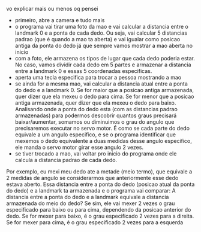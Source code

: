vo explicar mais ou menos oq pensei

- primeiro, abre a camera e tudo mais
- o programa vai tirar uma foto da mao e vai calcular a distancia entre o landmark 0 e a ponta de cada dedo. Ou seja,
  vai calcular 5 distancias padrao (que é quando a mao ta aberta) e vai igualar como posicao antiga da ponta do dedo já que sempre vamos mostrar a mao aberta no inicio
- com a foto, ele armazena os tipos de lugar que cada dedo poderia estar. No caso, vamos dividir cada dedo em 5 partes e armazenar a distancia entre a landmark 0 e essas 5 coordenadas especificas.
- aperta uma tecla especifica para trocar a pessoa mostrando a mao
- se ainda for a mesma mao, vai calcular a distancia atual entre a ponta do dedo e a landmark 0. Se for maior que a posicao antiga armazenada, quer dizer que ela mexeu o dedo para cima. Se for menor que a posicao antiga armazenada, quer dizer que ela mexeu o dedo para baixo. Analisando onde a ponta do dedo esta (com as distancias padrao armazenadas) para podermos descobrir quantos graus precisará baixar/aumentar, somamos ou diminuimos o grau do angulo que precisaremos executar no servo motor. É como se cada parte do dedo equivale a um angulo especifico, e se o programa identificar que mexemos o dedo equivalente a duas medidas desse angulo especifico, ele manda o servo motor girar esse angulo 2 vezes.
- se tiver trocado a mao, vai voltar pro inicio do programa onde ele calcula a distancia padrao de cada dedo.

Por exemplo, eu mexi meu dedo ate a metade (meio termo), que equivale a 2 medidas de angulo se considerarmos que anteriormente esse dedo estava aberto. Essa distancia entre a ponta do dedo (posicao atual da ponta do dedo) e a landmark ta armazenada e o programa vai comparar: A distancia entre a ponta do dedo e a landmark equivale a distancia armazenada do meio do dedo? Se sim, ele vai mexer 2 vezes o grau especificado para baixo ou para cima, dependendo da posicao anterior do dedo. Se for mexer para baixo, é o grau especificado 2 vezes para a direita. Se for mexer para cima, é o grau especificado 2 vezes para a esquerda